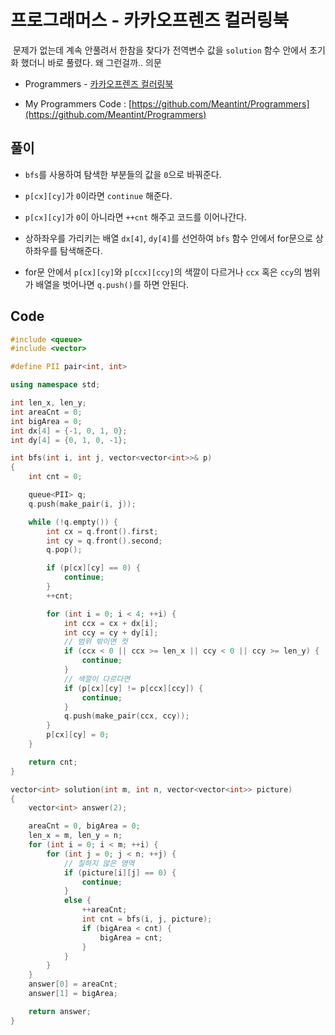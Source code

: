 # 프로그래머스 - 카카오프렌즈 컬러링북

&nbsp;문제가 없는데 계속 안풀려서 한참을 찾다가 전역변수 값을 `solution` 함수 안에서 초기화 했더니 바로 풀렸다. 왜 그런걸까.. 의문

- Programmers - [카카오프렌즈 컬러링북](https://programmers.co.kr/learn/courses/30/lessons/1829)

- My Programmers Code : [https://github.com/Meantint/Programmers](https://github.com/Meantint/Programmers)

## 풀이

- `bfs`를 사용하여 탐색한 부분들의 값을 `0`으로 바꿔준다.

- `p[cx][cy]`가 `0`이라면 `continue` 해준다.

- `p[cx][cy]`가 `0`이 아니라면 `++cnt` 해주고 코드를 이어나간다.

- 상하좌우를 가리키는 배열 `dx[4]`, `dy[4]`를 선언하여 `bfs` 함수 안에서 for문으로 상하좌우를 탐색해준다.

- for문 안에서 `p[cx][cy]`와 `p[ccx][ccy]`의 색깔이 다르거나 `ccx` 혹은 `ccy`의 범위가 배열을 벗어나면 `q.push()`를 하면 안된다.

## Code

```cpp
#include <queue>
#include <vector>

#define PII pair<int, int>

using namespace std;

int len_x, len_y;
int areaCnt = 0;
int bigArea = 0;
int dx[4] = {-1, 0, 1, 0};
int dy[4] = {0, 1, 0, -1};

int bfs(int i, int j, vector<vector<int>>& p)
{
    int cnt = 0;

    queue<PII> q;
    q.push(make_pair(i, j));

    while (!q.empty()) {
        int cx = q.front().first;
        int cy = q.front().second;
        q.pop();

        if (p[cx][cy] == 0) {
            continue;
        }
        ++cnt;

        for (int i = 0; i < 4; ++i) {
            int ccx = cx + dx[i];
            int ccy = cy + dy[i];
            // 범위 밖이면 컷
            if (ccx < 0 || ccx >= len_x || ccy < 0 || ccy >= len_y) {
                continue;
            }
            // 색깔이 다르다면
            if (p[cx][cy] != p[ccx][ccy]) {
                continue;
            }
            q.push(make_pair(ccx, ccy));
        }
        p[cx][cy] = 0;
    }

    return cnt;
}

vector<int> solution(int m, int n, vector<vector<int>> picture)
{
    vector<int> answer(2);

    areaCnt = 0, bigArea = 0;
    len_x = m, len_y = n;
    for (int i = 0; i < m; ++i) {
        for (int j = 0; j < n; ++j) {
            // 칠하지 않은 영역
            if (picture[i][j] == 0) {
                continue;
            }
            else {
                ++areaCnt;
                int cnt = bfs(i, j, picture);
                if (bigArea < cnt) {
                    bigArea = cnt;
                }
            }
        }
    }
    answer[0] = areaCnt;
    answer[1] = bigArea;

    return answer;
}
```
